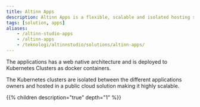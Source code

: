 ```yaml
---
title: Altinn Apps
description: Altinn Apps is a flexible, scalable and isolated hosting solution where apps created in Altinn Studio is deployed.
tags: [solution, apps]
aliases:
    - /altinn-studio-apps
    - /altinn-apps
    - /teknologi/altinnstudio/solutions/altinn-apps/
---
```


The applications has a web native architecture and is deployed to Kubernetes Clusters as docker containers.

The Kubernetes clusters are isolated between the different applications owners and hosted in a public cloud solution making it highly scalable. 

{{% children description="true" depth="1" %}}